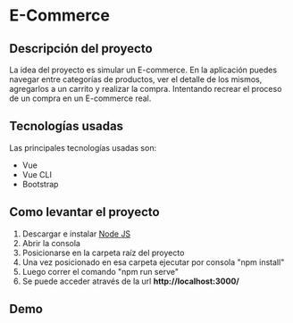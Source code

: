 # E-Commerce

## Descripción del proyecto

La idea del proyecto es simular un E-commerce.
En la aplicación puedes navegar entre categorías de productos, ver el detalle de los mismos, agregarlos a un carrito y realizar la compra.
Intentando recrear el proceso de un compra en un E-commerce real.

## Tecnologías usadas

Las principales tecnologías usadas son:

  - Vue
  - Vue CLI
  - Bootstrap

## Como levantar el proyecto

1. Descargar e instalar [Node JS](https://nodejs.org/en/) 
2. Abrir la consola
3. Posicionarse en la carpeta raíz del proyecto
4. Una vez posicionado en esa carpeta ejecutar por consola "npm install"
5. Luego correr el comando "npm run serve"
6. Se puede acceder através de la url **http://localhost:3000/**

## Demo


